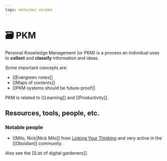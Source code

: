 ```yaml
---
tags: meta/moc on/pkm
---
```


# 🗃️ PKM

Personal Knowledge Management (or PKM) is a process an individual uses to **collect** and **classify** information and ideas.

Some important concepts are:

- [[Evergreen notes]]
- [[Maps of contents]]
- [[PKM systems should be future-proof]]

PKM is related to [[Learning]] and [[Productivity]].

## Resources, tools, people, etc.

### Notable people

- [[Milo, Nick|Nick Milo]] from [Linking Your Thinking](https://www.youtube.com/channel/UC85D7ERwhke7wVqskV_DZUA) and very active in the [[Obsidian]] community.

Also see the [[List of digital gardeners]].


